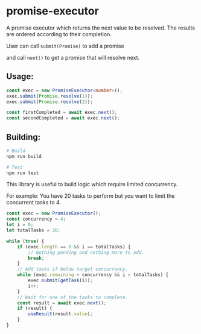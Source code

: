 # promise-executor

A promise executor which returns the next value to be resolved. The results are ordered according to their completion.

User can call `submit(Promise)` to add a promise

and call `next()` to get a promise that will resolve next.

## Usage:

```typescript
const exec = new PromiseExecutor<number>();
exec.submit(Promise.resolve(1));
exec.submit(Promise.resolve(2));

const firstCompleted = await exec.next();
const secondCompleted = await exec.next();
```

## Building:

```sh
# Build
npm run build

# Test
npm run test
```

This library is useful to build logic which require limited concurrency.

For example: You have 20 tasks to perform but you want to limit the concurrent tasks to 4.

```typescript
const exec = new PromiseExecutor();
const concurrency = 4;
let i = 0;
let totalTasks = 20;

while (true) {
    if (exec.length == 0 && i == totalTasks) {
        // Nothing pending and nothing more to add.
        break;
    }
    // Add tasks if below target concurrency.
    while (exec.remaining < concurrency && i < totalTasks) {
        exec.submit(getTask(i));
        i++;
    }
    // Wait for one of the tasks to complete.
    const result = await exec.next();
    if (result) {
        useResult(result.value);
    }
}
```
